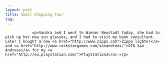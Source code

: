 ```yaml
---
layout: post
title: Small Shopping Tour
tag: 
---
```



                <p>Sandra and I went to Wiener Neustadt today, she had to pick up her new sun glasses, and I had to visit my bank consultant. Later I bought a new <a href="http://www.zippo.com">Zippo lighter</a> and <a href="http://www.rockstargames.com/sanandreas/">GTA San Andreas</a> for my <a href="http://eu.playstation.com/">PlayStation2</a>.</p>
            
